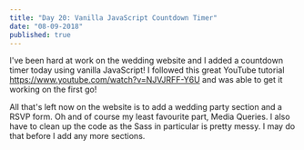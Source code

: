 ```yaml
---
title: "Day 20: Vanilla JavaScript Countdown Timer"
date: "08-09-2018"
published: true
---
```

I've been hard at work on the wedding website and I added a countdown timer today using vanilla JavaScript! I followed this great YouTube tutorial https://www.youtube.com/watch?v=NJVJRFF-Y6U and was able to get it working on the first go!

All that's left now on the website is to add a wedding party section and a RSVP form. Oh and of course my least favourite part, Media Queries. I also have to clean up the code as the Sass in particular is pretty messy. I may do that before I add any more sections.
